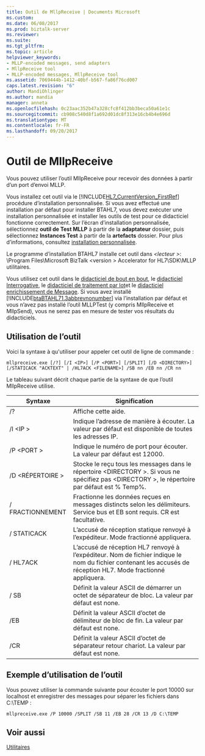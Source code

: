 ```yaml
---
title: Outil de MllpReceive | Documents Microsoft
ms.custom: 
ms.date: 06/08/2017
ms.prod: biztalk-server
ms.reviewer: 
ms.suite: 
ms.tgt_pltfrm: 
ms.topic: article
helpviewer_keywords:
- MLLP-encoded messages, send adapters
- MllpReceive tool
- MLLP-encoded messages, MllpReceive tool
ms.assetid: 7069444b-1412-40bf-b567-fa86f76cd007
caps.latest.revision: "6"
author: MandiOhlinger
ms.author: mandia
manager: anneta
ms.openlocfilehash: 0c23aac352b47a328cfc8f412bb3beca50a61e1c
ms.sourcegitcommit: cb908c540d8f1a692d01dc8f313e16cb4b4e696d
ms.translationtype: MT
ms.contentlocale: fr-FR
ms.lasthandoff: 09/20/2017
---
```

# <a name="mllpreceive-tool"></a>Outil de MllpReceive
Vous pouvez utiliser l’outil MllpReceive pour recevoir des données à partir d’un port d’envoi MLLP.  
  
 Vous installez cet outil via le [!INCLUDE[HL7_CurrentVersion_FirstRef](../../includes/hl7-currentversion-firstref-md.md)] procédure d’installation personnalisée. Si vous avez effectué une installation par défaut pour installer BTAHL7, vous devez exécuter une installation personnalisée et installer les outils de test pour ce didacticiel fonctionne correctement. Sur l’écran d’installation personnalisée, sélectionnez **outil de Test MLLP** à partir de la **adaptateur** dossier, puis sélectionnez **Instances Test** à partir de la **artefacts** dossier. Pour plus d’informations, consultez [installation personnalisée](http://msdn.microsoft.com/library/e55c86e1-af63-49ba-8510-d177e1b96692).  
  
 Le programme d’installation BTAHL7 installe cet outil dans  *\<lecteur >*: \Program Files\Microsoft BizTalk \<version > Accelerator for HL7\SDK\MLLP utilitaires.  
  
 Vous utilisez cet outil dans le [didacticiel de bout en bout](../../adapters-and-accelerators/accelerator-hl7/end-to-end-tutorial1.md), le [didacticiel Interrogative](../../adapters-and-accelerators/accelerator-hl7/interrogative-tutorial.md), le [didacticiel de traitement par lot](../../adapters-and-accelerators/accelerator-hl7/batching-tutorial.md)et le [didacticiel enrichissement de Message](../../adapters-and-accelerators/accelerator-hl7/message-enrichment-tutorial.md). Si vous avez installé [!INCLUDE[btaBTAHL71.3abbrevnonumber](../../includes/btabtahl71-3abbrevnonumber-md.md)] via l’installation par défaut et vous n’avez pas installé l’outil MLLPTest (y compris MllpReceive et MllpSend), vous ne serez pas en mesure de tester vos résultats du didacticiels.  
  
## <a name="tool-usage"></a>Utilisation de l’outil  
 Voici la syntaxe à qu'utiliser pour appeler cet outil de ligne de commande :  
  
```  
mllpreceive.exe [/?] [/I <IP>] [/P <PORT>] [/SPLIT] [/D <DIRECTORY>] [/STATICACK "ACKTEXT" | /HL7ACK <FILENAME>] /SB nn /EB nn /CR nn  
```  
  
 Le tableau suivant décrit chaque partie de la syntaxe de que l’outil MllpReceive utilise.  
  
|Syntaxe|Signification|  
|------------|-------------|  
|/?|Affiche cette aide.|  
|/I \<IP >|Indique l’adresse de manière à écouter. La valeur par défaut est disponible de toutes les adresses IP.|  
|/P \<PORT >|Indique le numéro de port pour écouter. La valeur par défaut est 12000.|  
|/D \<RÉPERTOIRE >|Stocke le reçu tous les messages dans le répertoire \<DIRECTORY >. Si vous ne spécifiez pas \<DIRECTORY >, le répertoire par défaut est % Temp%.|  
|/ FRACTIONNEMENT|Fractionne les données reçues en messages distincts selon les délimiteurs. Service bus et EB sont requis. CR est facultative.|  
|/ STATICACK|L’accusé de réception statique renvoyé à l’expéditeur. Mode fractionné appliquera.|  
|/ HL7ACK|L’accusé de réception HL7 renvoyé à l’expéditeur. Nom de fichier indique le nom du fichier contenant les accusés de réception HL7. Mode fractionné appliquera.|  
|/ SB|Définit la valeur ASCII de démarrer un octet de séparateur de bloc. La valeur par défaut est none.|  
|/EB|Définit la valeur ASCII d’octet de délimiteur de bloc de fin. La valeur par défaut est none.|  
|/CR|Définit la valeur ASCII d’octet de séparateur retour chariot. La valeur par défaut est none.|  
  
## <a name="example-of-tool-use"></a>Exemple d’utilisation de l’outil  
 Vous pouvez utiliser la commande suivante pour écouter le port 10000 sur localhost et enregistrer des messages pour séparer les fichiers dans C:\TEMP :  
  
```  
mllpreceive.exe /P 10000 /SPLIT /SB 11 /EB 28 /CR 13 /D C:\TEMP  
```  
  
## <a name="see-also"></a>Voir aussi  
 [Utilitaires](../../adapters-and-accelerators/accelerator-hl7/utilities2.md)
